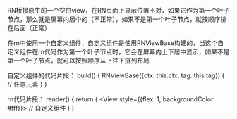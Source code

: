 RN桥接原生的一个空白view，在RN页面上显示位置不对，如果它作为第一个叶子节点，那么就是屏幕内居中的（不正常），如果不是第一个叶子节点，就按顺序排在后面（正常）

在rn中使用一个自定义组件，自定义组件是使用RNViewBase构建的，当这个自定义组件在rn代码作为第一个叶子节点时，它会在屏幕内上下居中显示，如果不是第一个叶子节点，就可以按照顺序从上往下排列布局

自定义组件的代码片段： build() {
  RNViewBase({ctx: this.ctx, tag: this.tag}) {
    // 任意元素
  }
}  

rn代码片段： render() {
  return (
    <View style={{flex: 1, backgroundColor: #fff}}>
      // 自定义组件
    </View>
  )
}
